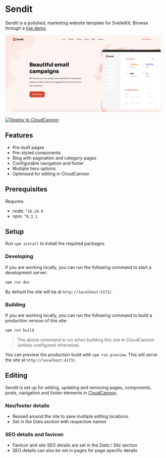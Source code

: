 # Sendit

Sendit is a polished, marketing website template for SvelteKit. Browse through a [live demo](https://pleasant-worm.cloudvent.net/).

![Sendit template screenshot](/static/images/_screenshot.png)

[![Deploy to CloudCannon](https://buttons.cloudcannon.com/deploy.svg)](https://app.cloudcannon.com/register#sites/connect/github/CloudCannon/sendit-sveltekit-template)

## Features

- Pre-built pages
- Pre-styled components
- Blog with pagination and category pages
- Configurable navigation and footer
- Multiple hero options
- Optimised for editing in CloudCannon

## Prerequisites
Requires:
- node: `^16.24.0`
- npm: `^8.3.1`


## Setup
Run `npm install` to install the required packages.
### Developing

If you are working locally, you can run the following command to start a development server:

```bash
npm run dev
```
By default the site will be at `http://localhost:5173/`.
### Building

If you are working locally, you can run the following command to build a production version of this site:

```bash
npm run build
```
> The above command is run when building this site in CloudCannon (unless configured otherwise).

You can preview the production build with `npm run preview`. This will serve the site at `http://localhost:4173/`.

## Editing

Sendit is set up for adding, updating and removing pages, components, posts, navigation and footer elements in [CloudCannon](https://app.cloudcannon.com/).

### Nav/footer details

* Reused around the site to save multiple editing locations.
* Set in the *Data* section with respective names

### SEO details and favicon

* Favicon and site SEO details are set in the *Data* / *Site* section
* SEO details can also be set in pages for page specific details
